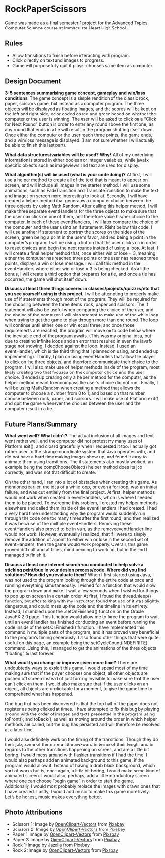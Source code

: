 # RockPaperScissors

Game was made as a final semester 1 project for the Advanced Topics Computer Science course at Immaculate Heart High School.

## Rules
- Allow transitions to finish before interacting with program.
- Click directly on text and images to progress.
- Game will purposefully quit if player chooses same item as computer.

## Design Document
**3-5 sentences summarising game concept, gameplay and win/loss conditions.**
The game concept is a simple rendition of the classic rock, paper, scissors game, but instead as a computer program. The three objects will be displayed as floating images, and the scores will be kept on the left and right side, color coded as red and green based on whether the computer or the user is winning. The user will be asked to click on a “Click for Next Round” button in order to enter any round above the first one, as any round that ends in a tie will result in the program shutting itself down. Once either the computer or the user reach three points, the game ends, and a win/loss message is displayed. (I am not sure whether I will actually be able to finish this last part).

**What data structures/variables will be used? Why?**
All of my underlying information is stored in either boolean or integer variables, while javafx specific objects such as imageviews and text are used for display.

**What algorithm(s) will be used (what is your code doing)?**
At first, I will use a helper method to create all of the text that is meant to appear on screen, and will include all images in the starter method. I will use some animations, such as FadeTransition and TranslateTransition to make the text and images on screen more interesting to look at. Secondly, I will have created a helper method that generates a computer choice between the three objects by using Math.Random. After calling this helper method, I will make three separate eventHandlers for the three objects to make sure that the user can click on one of them, and therefore voice his/her choice to the computer. In each of these eventHandlers, I will later compare the choice of the computer and the user using an if statement. Right below this code, I will use another if statement to portray the scores on the sides of the screen, green being a point in the user’s favor, and red being a point in the computer’s program. I will be using a button that the user clicks on in order to reset choices and begin the next rounds instead of using a loop. At last, I will create a final helper method that, once either win or lose = 3, meaning either the computer has reached three points or the user has reached three points, displays a win or lose message. I will call this method in the eventHandlers where either win or lose = 3 is being checked. As a little bonus, I will create a third option that prepares for a tie, and once a tie has occurred, the game will shut itself down.

**Discuss at least three things covered in classes/projects/quizzes/etc that you see yourself using in this project.**
I will be attempting to properly make use of if statements through most of the program. They will be required for the choosing between the three items, rock, paper and scissors. The if statement will also be useful when comparing the choice of the user, and the choice of the computer. I will also attempt to make use of the while loop when trying to get the game to play through more than one round. The loop will continue until either lose or win equal three, and once those requirements are reached, the program will move on to code below where the inevitable end of the program awaits. (This was my original idea, but due to creating infinite loops and an error that resulted in even the javafx stage not showing, I decided against the loop. Instead, I used an eventHandler, which is the third thing that I planned on using, and ended up implementing). Thirdly, I plan on using eventHandlers that allow the player to click on the three objects, and therefore communicate their choice to the program. I will also make use of helper methods inside of the program, most likely creating two that focuses on the computer choice and the user choice. (I ended up creating only a helper method for the computer, as the helper method meant to encompass the user’s choice did not run). Finally, I will be using Math.Random when creating a method that allows the computer to choose a number from 0 to 1, and based on that number, choose between rock, paper, and scissors. I will make use of Platform.exit(), and quit the game whenever the choices between the user and the computer result in a tie.

## Future Plans/Summary
**What went well? What didn’t?**
The actual inclusion of all images and text went rather well, and the computer did not protest my many uses of Platform.exit(), and closed gracefully when I requested it too. I actually got rather used to the strange coordinate system that Java operates with, and did not have a hard time making images show up, and found it easy to animate them using transitions. The if statements also mostly worked, an example being the compChooseObject() helper method does its job correctly, and was not that difficult to create.

On the other hand, I ran into a lot of obstacles when creating this game. As mentioned earlier, the idea of a while loop, or even a for loop, was an initial failure, and was cut entirely from the final project. At first, helper methods would not work when created in eventHandlers, which is where I needed them to be placed. To overcome this problem, I created my helper methods elsewhere and called them inside of the eventHandlers I had created. I had a very hard time understanding why the program would suddenly run through the code one too many times after the first round, and then realized it was because of the multiple eventHandlers. Removing these eventHandlers also proved to be in vain, as the removeeventHandler line would not work. However, eventually I realized, that if I were to simply remove the addition of a point to either win or lose in the second set of eventHandlers, then the game would work properly. Overall, this game proved difficult and at times, mind bending to work on, but in the end I managed to finish it.

**Discuss at least one internet search you conducted to help solve a sticking point/bug in your design process/code. Where did you find solutions? How did you evaluate them?**
When I first started using Java, I was not used to the program looking through the entire code at once and running everything simultaneously. I wished for a function that would slow the program down and make it wait a few seconds when I wished for things to pop up on screen in a certain order. At first, I found the thread.sleep() function, but after talking with my instructor, found that use of it was slightly dangerous, and could mess up the code and the timeline in its entirety. Instead, I stumbled upon the .setOnFinished() function on the Oracle JavaFX 2.0 page. This function would allow me to force the program to wait until an eventHandler has finished conducting an event before running the code inside of the set.OnFinished() function. I have implemented this command in multiple parts of the program, and it has proved very beneficial to the program’s timing generously. I also found other things that were quite useful on this page, an example being the setCycleCount(INDEFINITE) command. Using this, I managed to get the animations of the three objects “floating” to last forever.

**What would you change or improve given more time?**
There are undoubtedly ways to exploit this game. I would spend most of my time making sure that if the player chooses one object, all other objects are pushed off screen instead of just turning invisible to make sure that the user can’t click on them. I would also make sure that if the user clicks on an object, all objects are unclickable for a moment, to give the game time to comprehend what has happened.

One bug that has been discovered is that the top half of the paper does not register as being clicked at times. I have attempted to fix this bug by playing around with the order of images and texts presented in the program using toFront(); and toBack(); as well as moving around the order in which helper methods are called, but the bug has persisted and will therefore be resolved at a later time.

I would also definitely work on the timing of the transitions. Though they do their job, some of them are a little awkward in terms of their length and in regards to the other transitions happening on screen, and are a little bit boring. I would mess around with flashier transitions if I had the time. I would also perhaps add an animated background to this game, if the program would allow it. Instead of having a drab black background, which sort of works but is, once again, a little bit boring, I could make some kind of animated screen. I would also, perhaps, add a little introductory screen where one can choose “begin game” in order to start the game. Additionally, I would most probably replace the images with drawn ones that I have created. Lastly, I would add music to make this game more lively. Let’s be honest, music makes everything better.



## Photo Attributions
- Scissors 1: Image by [OpenClipart-Vectors](https://pixabay.com/users/OpenClipart-Vectors-30363/?utm_source=link-attribution&amp;utm_medium=referral&amp;utm_campaign=image&amp;utm_content=1297454) from [Pixabay](https://pixabay.com/?utm_source=link-attribution&amp;utm_medium=referral&amp;utm_campaign=image&amp;utm_content=1297454)
- Scissors 2: Image by <a href="https://pixabay.com/users/OpenClipart-Vectors-30363/?utm_source=link-attribution&amp;utm_medium=referral&amp;utm_campaign=image&amp;utm_content=1297554">OpenClipart-Vectors</a> from <a href="https://pixabay.com/?utm_source=link-attribution&amp;utm_medium=referral&amp;utm_campaign=image&amp;utm_content=1297554">Pixabay</a>
- Paper 1: Image by <a href="https://pixabay.com/users/OpenClipart-Vectors-30363/?utm_source=link-attribution&amp;utm_medium=referral&amp;utm_campaign=image&amp;utm_content=155143">OpenClipart-Vectors</a> from <a href="https://pixabay.com/?utm_source=link-attribution&amp;utm_medium=referral&amp;utm_campaign=image&amp;utm_content=155143">Pixabay</a>
- Paper 2: Image by <a href="https://pixabay.com/users/OpenClipart-Vectors-30363/?utm_source=link-attribution&amp;utm_medium=referral&amp;utm_campaign=image&amp;utm_content=154169">OpenClipart-Vectors</a> from <a href="https://pixabay.com/?utm_source=link-attribution&amp;utm_medium=referral&amp;utm_campaign=image&amp;utm_content=154169">Pixabay</a>
- Rock 1: Image by <a href="https://pixabay.com/users/Jazella-1930366/?utm_source=link-attribution&amp;utm_medium=referral&amp;utm_campaign=image&amp;utm_content=3989783">Jazella</a> from <a href="https://pixabay.com/?utm_source=link-attribution&amp;utm_medium=referral&amp;utm_campaign=image&amp;utm_content=3989783">Pixabay</a>
- Rock 2: Image by <a href="https://pixabay.com/users/OpenClipart-Vectors-30363/?utm_source=link-attribution&amp;utm_medium=referral&amp;utm_campaign=image&amp;utm_content=576682">OpenClipart-Vectors</a> from <a href="https://pixabay.com/?utm_source=link-attribution&amp;utm_medium=referral&amp;utm_campaign=image&amp;utm_content=576682">Pixabay</a>
